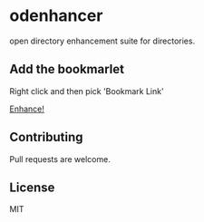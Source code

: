 # odenhancer
open directory enhancement suite for directories.

## Add the bookmarlet

Right click and then pick 'Bookmark Link'

<a href="javascript:(function (){document.getElementsByTagName('head')[0].appendChild(document.createElement('script')).src='https://unpkg.com/odenhancer/dist/main.js?'+Math.random();}());">Enhance!</a>

## Contributing

Pull requests are welcome.

## License

MIT